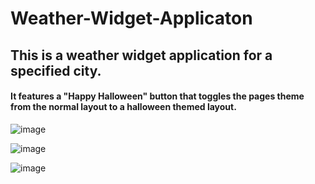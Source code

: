 # Weather-Widget-Applicaton
## This is a weather widget application for a specified city.
#### It features a "Happy Halloween" button that toggles the pages theme from the normal layout to a halloween themed layout.

![image](https://user-images.githubusercontent.com/88689628/142744467-a144ebd2-80e4-4192-8ba5-2c5e326f5676.png)

![image](https://user-images.githubusercontent.com/88689628/142744477-93ba379e-3c9e-498d-a35b-53c18a23faa2.png)

![image](https://user-images.githubusercontent.com/88689628/142744496-adc6d7d8-e8f2-4b51-9521-6d2626ee8d12.png)
